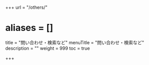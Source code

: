 +++
url = "/others/"
# aliases = []
title = "問い合わせ・検索など"
menuTitle = "問い合わせ・検索など"
description = ""
weight = 999
toc = true

+++
